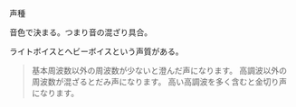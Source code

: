 声種

音色で決まる。つまり音の混ざり具合。

ライトボイスとヘビーボイスという声質がある。

> 基本周波数以外の周波数が少ないと澄んだ声になります。
> 高調波以外の周波数が混ざるとだみ声になります。
> 高い高調波を多く含むと金切り声になります。
